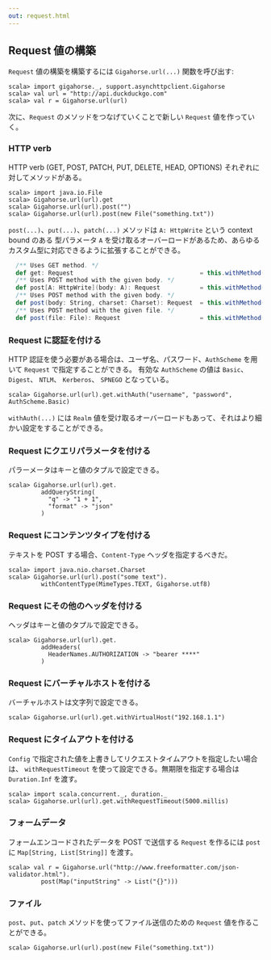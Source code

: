 ```yaml
---
out: request.html
---
```


Request 値の構築
---------------

`Request` 値の構築を構築するには `Gigahorse.url(...)` 関数を呼び出す:

```console:new
scala> import gigahorse._, support.asynchttpclient.Gigahorse
scala> val url = "http://api.duckduckgo.com"
scala> val r = Gigahorse.url(url)
```

次に、`Request` のメソッドをつなげていくことで新しい `Request` 値を作っていく。

### HTTP verb

HTTP verb (GET, POST, PATCH, PUT, DELETE, HEAD, OPTIONS) それぞれに対してメソッドがある。

```console
scala> import java.io.File
scala> Gigahorse.url(url).get
scala> Gigahorse.url(url).post("")
scala> Gigahorse.url(url).post(new File("something.txt"))
```

`post(...)`、`put(...)`、`patch(...)` メソッドは `A: HttpWrite` という context bound のある
型パラメータ `A` を受け取るオーバーロードがあるため、あらゆるカスタム型に対応できるように拡張することができる。

```scala
  /** Uses GET method. */
  def get: Request                                   = this.withMethod(HttpVerbs.GET)
  /** Uses POST method with the given body. */
  def post[A: HttpWrite](body: A): Request           = this.withMethod(HttpVerbs.POST).withBody(body)
  /** Uses POST method with the given body. */
  def post(body: String, charset: Charset): Request  = this.withMethod(HttpVerbs.POST).withBody(EncodedString(body, charset))
  /** Uses POST method with the given file. */
  def post(file: File): Request                      = this.withMethod(HttpVerbs.POST).withBody(FileBody(file))
```

### Request に認証を付ける

HTTP 認証を使う必要がある場合は、ユーザ名、パスワード、`AuthScheme` を用いて `Request` で指定することができる。
有効な `AuthScheme` の値は `Basic`、 `Digest`、  `NTLM`、  `Kerberos`、 `SPNEGO` となっている。

```console
scala> Gigahorse.url(url).get.withAuth("username", "password", AuthScheme.Basic)
```

`withAuth(...)` には `Realm` 値を受け取るオーバーロードもあって、それはより細かい設定をすることができる。

### Request にクエリパラメータを付ける

パラーメータはキーと値のタプルで設定できる。

```console
scala> Gigahorse.url(url).get.
         addQueryString(
           "q" -> "1 + 1",
           "format" -> "json"
         )
```

### Request にコンテンツタイプを付ける

テキストを POST する場合、`Content-Type` ヘッダを指定するべきだ。

```console
scala> import java.nio.charset.Charset
scala> Gigahorse.url(url).post("some text").
         withContentType(MimeTypes.TEXT, Gigahorse.utf8)
```

### Request にその他のヘッダを付ける

ヘッダはキーと値のタプルで設定できる。

```console
scala> Gigahorse.url(url).get.
         addHeaders(
           HeaderNames.AUTHORIZATION -> "bearer ****"
         )
```

### Request にバーチャルホストを付ける

バーチャルホストは文字列で設定できる。

```console
scala> Gigahorse.url(url).get.withVirtualHost("192.168.1.1")
```

### Request にタイムアウトを付ける

`Config` で指定された値を上書きしてリクエストタイムアウトを指定したい場合は、
`withRequestTimeout` を使って設定できる。無期限を指定する場合は `Duration.Inf` を渡す。

```console
scala> import scala.concurrent._, duration._
scala> Gigahorse.url(url).get.withRequestTimeout(5000.millis)
```

### フォームデータ

フォームエンコードされたデータを POST で送信する `Request` を作るには
`post` に `Map[String, List[String]]` を渡す。

```console
scala> val r = Gigahorse.url("http://www.freeformatter.com/json-validator.html").
         post(Map("inputString" -> List("{}")))
```

### ファイル

`post`、`put`、`patch` メソッドを使ってファイル送信のための `Request` 値を作ることができる。

```
scala> Gigahorse.url(url).post(new File("something.txt"))
```
